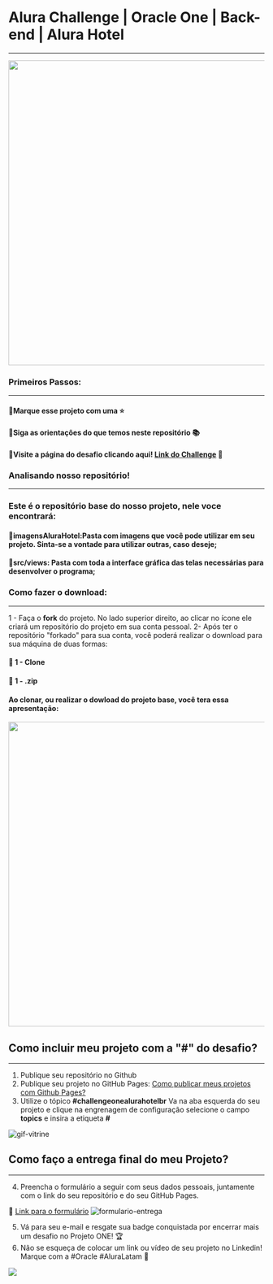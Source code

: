 # Alura Challenge | Oracle One | Back-end | Alura Hotel
---

<p align="center" >
     <img width="600" heigth="600" src="https://user-images.githubusercontent.com/101413385/168887837-b6d26532-6782-48dc-92eb-e48bf6c57a15.png">
</p>

###  Primeiros Passos:
---
#### 🔹Marque esse projeto com uma ⭐
#### 🔹Siga as orientações do que temos neste repositório 📚
#### 🔹Visite a página do desafio clicando aqui! [Link do Challenge](https://www.alura.com.br/challenges/oracle-one-java) 📃


### Analisando nosso repositório!
---
### Este é o repositório base do nosso projeto, nele voce encontrará:
#### 🔹imagensAluraHotel:Pasta com imagens que você pode utilizar em seu projeto. Sinta-se a vontade para utilizar outras, caso deseje;
#### 🔹src/views: Pasta com toda a interface gráfica das telas necessárias para desenvolver o programa;

### Como fazer o download:
---
1 - Faça o <strong>fork</strong> do projeto. No lado superior direito, ao clicar no ícone ele criará um repositório do projeto em sua conta pessoal.
2- Após ter o repositório "forkado" para sua conta, você poderá realizar o download para sua máquina de duas formas:

#### 🔹 1 - Clone
#### 🔹 1 - .zip

#### Ao clonar, ou realizar o dowload do projeto base, você tera essa apresentação:

<p align="center" >
     <img width="600" heigth="600" src="https://user-images.githubusercontent.com/101413385/168888313-d031e9e1-1449-4b73-bd3c-3102223097f3.png">
</p>


## Como incluir meu projeto com a "#" do desafio?
---
1) Publique seu repositório no Github
2) Publique seu projeto no GitHub Pages: [Como publicar meus projetos com Github Pages?](https://docs.github.com/pt/pages/getting-started-with-github-pages/creating-a-github-pages-site) 
3) Utilize o tópico **#challengeonealurahotelbr**
Va na aba esquerda do seu projeto e clique na engrenagem de configuração selecione o campo **topics** e insira a etiqueta **#**


![gif-vitrine](https://user-images.githubusercontent.com/91544872/153601047-62aee6cb-e3cf-42b3-92c3-7130c996113f.gif)

## Como faço a entrega final do meu Projeto?
---

4) Preencha o formulário a seguir com seus dados pessoais, juntamente com o link do seu repositório e do seu GitHub Pages.

🔹 [Link para o formulário](https://lp.alura.com.br/alura-latam-lp-entrega-de-challenge-one)
![formulario-entrega](https://user-images.githubusercontent.com/91544872/153610784-525ff005-d667-43f1-adcc-155b5274d87b.png)

5) Vá para seu e-mail e resgate sua badge conquistada por encerrar mais um desafio no Projeto ONE! 🏆
6) Não se esqueça de colocar um link ou vídeo de seu projeto no Linkedin! Marque com a #Oracle #AluraLatam 🏁


<a href="https://www.linkedin.com/company/alura-latam/mycompany/" target="_blank">
  <img src="https://img.shields.io/badge/-LinkedIn-%230077B5?style=for-the-badge&logo=linkedin&logoColor=white" target="_blank"></a>
